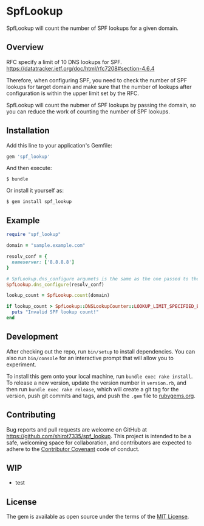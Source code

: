 # SpfLookup

SpfLookup will count the number of SPF lookups for a given domain.

## Overview

RFC specify a limit of 10 DNS lookups for SPF. https://datatracker.ietf.org/doc/html/rfc7208#section-4.6.4

Therefore, when configuring SPF, you need to check the number of SPF lookups for target domain and make sure that the number of lookups after configuration is within the upper limit set by the RFC.

SpfLookup will count the nubmer of SPF lookups by passing the domain,
so you can reduce the work of counting the number of SPF lookups.



## Installation

Add this line to your application's Gemfile:

```ruby
gem 'spf_lookup'
```

And then execute:

    $ bundle

Or install it yourself as:

    $ gem install spf_lookup

## Example

```ruby
require "spf_lookup"

domain = "sample.example.com"

resolv_conf = {
  nameserver: ['8.8.8.8']
}

# SpfLookup.dns_configure argumets is the same as the one passed to the initializer of Resolv::DNS
SpfLookup.dns_configure(resolv_conf)

lookup_count = SpfLookup.count(domain)

if lookup_count > SpfLookup::DNSLookupCounter::LOOKUP_LIMIT_SPECIFIED_BY_RFC7208
  puts "Invalid SPF lookup count!"
end

```

## Development

After checking out the repo, run `bin/setup` to install dependencies. You can also run `bin/console` for an interactive prompt that will allow you to experiment.

To install this gem onto your local machine, run `bundle exec rake install`. To release a new version, update the version number in `version.rb`, and then run `bundle exec rake release`, which will create a git tag for the version, push git commits and tags, and push the `.gem` file to [rubygems.org](https://rubygems.org).

## Contributing

Bug reports and pull requests are welcome on GitHub at https://github.com/shirot7335/spf_lookup. This project is intended to be a safe, welcoming space for collaboration, and contributors are expected to adhere to the [Contributor Covenant](http://contributor-covenant.org) code of conduct.

## WIP
* test

## License

The gem is available as open source under the terms of the [MIT License](https://opensource.org/licenses/MIT).
